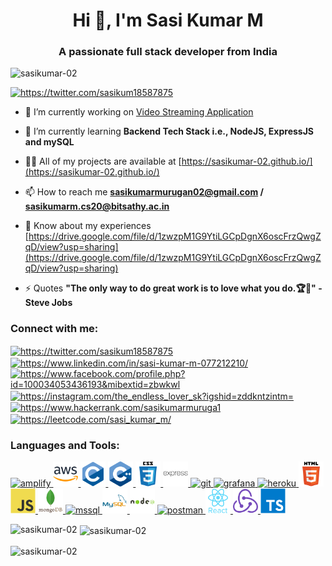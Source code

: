 <h1 align="center">Hi 👋, I'm Sasi Kumar M</h1>
<h3 align="center">A passionate full stack developer from India</h3>

<p align="left"> <img src="https://komarev.com/ghpvc/?username=sasikumar-02&label=Profile%20views&color=0e75b6&style=flat" alt="sasikumar-02" /> </p>

<p align="left"> <a href="https://twitter.com/https://twitter.com/sasikum18587875" target="blank"><img src="https://img.shields.io/twitter/follow/https://twitter.com/sasikum18587875?logo=twitter&style=for-the-badge" alt="https://twitter.com/sasikum18587875" /></a> </p>

- 🔭 I’m currently working on [Video Streaming Application](https://github.com/Sasikumar-02/Guest-Room-Booking-Application)

- 🌱 I’m currently learning **Backend Tech Stack i.e., NodeJS, ExpressJS and mySQL**

- 👨‍💻 All of my projects are available at [https://sasikumar-02.github.io/](https://sasikumar-02.github.io/)

- 📫 How to reach me **sasikumarmurugan02@gmail.com / sasikumarm.cs20@bitsathy.ac.in**

- 📄 Know about my experiences [https://drive.google.com/file/d/1zwzpM1G9YtiLGCpDgnX6oscFrzQwgZqD/view?usp=sharing](https://drive.google.com/file/d/1zwzpM1G9YtiLGCpDgnX6oscFrzQwgZqD/view?usp=sharing)

- ⚡ Quotes **"The only way to do great work is to love what you do.🏆🎲" - Steve Jobs**

<h3 align="left">Connect with me:</h3>
<p align="left">
<a href="https://twitter.com/https://twitter.com/sasikum18587875" target="blank"><img align="center" src="https://raw.githubusercontent.com/rahuldkjain/github-profile-readme-generator/master/src/images/icons/Social/twitter.svg" alt="https://twitter.com/sasikum18587875" height="30" width="40" /></a>
<a href="https://linkedin.com/in/https://www.linkedin.com/in/sasi-kumar-m-077212210/" target="blank"><img align="center" src="https://raw.githubusercontent.com/rahuldkjain/github-profile-readme-generator/master/src/images/icons/Social/linked-in-alt.svg" alt="https://www.linkedin.com/in/sasi-kumar-m-077212210/" height="30" width="40" /></a>
<a href="https://fb.com/https://www.facebook.com/profile.php?id=100034053436193&mibextid=zbwkwl" target="blank"><img align="center" src="https://raw.githubusercontent.com/rahuldkjain/github-profile-readme-generator/master/src/images/icons/Social/facebook.svg" alt="https://www.facebook.com/profile.php?id=100034053436193&mibextid=zbwkwl" height="30" width="40" /></a>
<a href="https://instagram.com/https://instagram.com/the_endless_lover_sk?igshid=zddkntzintm=" target="blank"><img align="center" src="https://raw.githubusercontent.com/rahuldkjain/github-profile-readme-generator/master/src/images/icons/Social/instagram.svg" alt="https://instagram.com/the_endless_lover_sk?igshid=zddkntzintm=" height="30" width="40" /></a>
<a href="https://www.hackerrank.com/https://www.hackerrank.com/sasikumarmuruga1" target="blank"><img align="center" src="https://raw.githubusercontent.com/rahuldkjain/github-profile-readme-generator/master/src/images/icons/Social/hackerrank.svg" alt="https://www.hackerrank.com/sasikumarmuruga1" height="30" width="40" /></a>
<a href="https://www.leetcode.com/https://leetcode.com/sasi_kumar_m/" target="blank"><img align="center" src="https://raw.githubusercontent.com/rahuldkjain/github-profile-readme-generator/master/src/images/icons/Social/leet-code.svg" alt="https://leetcode.com/sasi_kumar_m/" height="30" width="40" /></a>
</p>

<h3 align="left">Languages and Tools:</h3>
<p align="left"> <a href="https://aws.amazon.com/amplify/" target="_blank" rel="noreferrer"> <img src="https://docs.amplify.aws/assets/logo-dark.svg" alt="amplify" width="40" height="40"/> </a> <a href="https://aws.amazon.com" target="_blank" rel="noreferrer"> <img src="https://raw.githubusercontent.com/devicons/devicon/master/icons/amazonwebservices/amazonwebservices-original-wordmark.svg" alt="aws" width="40" height="40"/> </a> <a href="https://www.cprogramming.com/" target="_blank" rel="noreferrer"> <img src="https://raw.githubusercontent.com/devicons/devicon/master/icons/c/c-original.svg" alt="c" width="40" height="40"/> </a> <a href="https://www.w3schools.com/cpp/" target="_blank" rel="noreferrer"> <img src="https://raw.githubusercontent.com/devicons/devicon/master/icons/cplusplus/cplusplus-original.svg" alt="cplusplus" width="40" height="40"/> </a> <a href="https://www.w3schools.com/css/" target="_blank" rel="noreferrer"> <img src="https://raw.githubusercontent.com/devicons/devicon/master/icons/css3/css3-original-wordmark.svg" alt="css3" width="40" height="40"/> </a> <a href="https://expressjs.com" target="_blank" rel="noreferrer"> <img src="https://raw.githubusercontent.com/devicons/devicon/master/icons/express/express-original-wordmark.svg" alt="express" width="40" height="40"/> </a> <a href="https://git-scm.com/" target="_blank" rel="noreferrer"> <img src="https://www.vectorlogo.zone/logos/git-scm/git-scm-icon.svg" alt="git" width="40" height="40"/> </a> <a href="https://grafana.com" target="_blank" rel="noreferrer"> <img src="https://www.vectorlogo.zone/logos/grafana/grafana-icon.svg" alt="grafana" width="40" height="40"/> </a> <a href="https://heroku.com" target="_blank" rel="noreferrer"> <img src="https://www.vectorlogo.zone/logos/heroku/heroku-icon.svg" alt="heroku" width="40" height="40"/> </a> <a href="https://www.w3.org/html/" target="_blank" rel="noreferrer"> <img src="https://raw.githubusercontent.com/devicons/devicon/master/icons/html5/html5-original-wordmark.svg" alt="html5" width="40" height="40"/> </a> <a href="https://developer.mozilla.org/en-US/docs/Web/JavaScript" target="_blank" rel="noreferrer"> <img src="https://raw.githubusercontent.com/devicons/devicon/master/icons/javascript/javascript-original.svg" alt="javascript" width="40" height="40"/> </a> <a href="https://www.mongodb.com/" target="_blank" rel="noreferrer"> <img src="https://raw.githubusercontent.com/devicons/devicon/master/icons/mongodb/mongodb-original-wordmark.svg" alt="mongodb" width="40" height="40"/> </a> <a href="https://www.microsoft.com/en-us/sql-server" target="_blank" rel="noreferrer"> <img src="https://www.svgrepo.com/show/303229/microsoft-sql-server-logo.svg" alt="mssql" width="40" height="40"/> </a> <a href="https://www.mysql.com/" target="_blank" rel="noreferrer"> <img src="https://raw.githubusercontent.com/devicons/devicon/master/icons/mysql/mysql-original-wordmark.svg" alt="mysql" width="40" height="40"/> </a> <a href="https://nodejs.org" target="_blank" rel="noreferrer"> <img src="https://raw.githubusercontent.com/devicons/devicon/master/icons/nodejs/nodejs-original-wordmark.svg" alt="nodejs" width="40" height="40"/> </a> <a href="https://postman.com" target="_blank" rel="noreferrer"> <img src="https://www.vectorlogo.zone/logos/getpostman/getpostman-icon.svg" alt="postman" width="40" height="40"/> </a> <a href="https://reactjs.org/" target="_blank" rel="noreferrer"> <img src="https://raw.githubusercontent.com/devicons/devicon/master/icons/react/react-original-wordmark.svg" alt="react" width="40" height="40"/> </a> <a href="https://redux.js.org" target="_blank" rel="noreferrer"> <img src="https://raw.githubusercontent.com/devicons/devicon/master/icons/redux/redux-original.svg" alt="redux" width="40" height="40"/> </a> <a href="https://www.typescriptlang.org/" target="_blank" rel="noreferrer"> <img src="https://raw.githubusercontent.com/devicons/devicon/master/icons/typescript/typescript-original.svg" alt="typescript" width="40" height="40"/> </a> </p>

<p><img align="left" src="https://github-readme-stats.vercel.app/api/top-langs?username=sasikumar-02&show_icons=true&locale=en&layout=compact" alt="sasikumar-02" /></p>

<p>&nbsp;<img align="center" src="https://github-readme-stats.vercel.app/api?username=sasikumar-02&show_icons=true&locale=en" alt="sasikumar-02" /></p>

<p><img align="center" src="https://github-readme-streak-stats.herokuapp.com/?user=sasikumar-02&" alt="sasikumar-02" /></p>
